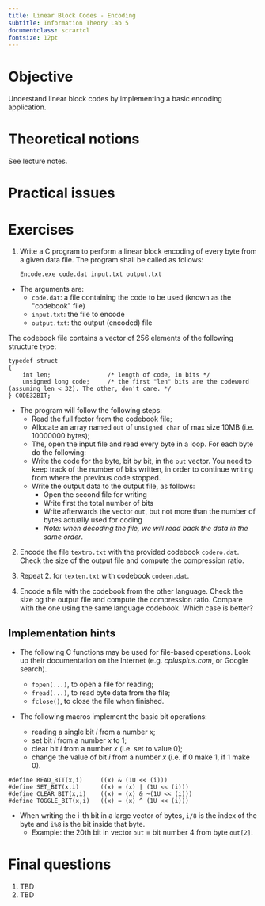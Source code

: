 ```yaml
---
title: Linear Block Codes - Encoding
subtitle: Information Theory Lab 5
documentclass: scrartcl
fontsize: 12pt
---
```


# Objective

Understand linear block codes by implementing a basic encoding application.

# Theoretical notions

See lecture notes.

# Practical issues



# Exercises


1. Write a C program to perform a linear block encoding of every byte from a given data file.
The program shall be called as follows: 

	`Encode.exe code.dat input.txt output.txt`
	
  * The arguments are:
    * `code.dat`: a file containing the code to be used (known as the "codebook" file)
	* `input.txt`: the file to encode
	* `output.txt`: the output (encoded) file

  The codebook file contains a vector of 256 elements of the following structure type:
  
  ```
  typedef struct 
  {
      int len;                /* length of code, in bits */
      unsigned long code;     /* the first "len" bits are the codeword (assuming len < 32). The other, don't care. */
  } CODE32BIT;
  ```
	
  * The program will follow the following steps:
    * Read the full fector from the codebook file;
    * Allocate an array named `out` of `unsigned char` of max size 10MB (i.e. 10000000 bytes);
    * The, open the input file and read every byte in a loop. For each byte do the following:
	* Write the code for the byte, bit by bit, in the `out` vector. You need to keep track of the number of bits written,
        in order to continue writing from where the previous code stopped.
    * Write the output data to the output file, as follows:
        * Open the second file for writing
        * Write first the total number of bits
        * Write afterwards the vector `out`, but not more than the number of bytes actually used for coding
        * *Note: when decoding the file, we will read back the data in the same order*.

2. Encode the file `textro.txt` with the provided codebook `codero.dat`. Check the size of the output file and compute the compression ratio.

3. Repeat 2. for `texten.txt` with codebook `codeen.dat`.

4. Encode a file with the codebook from the other language. Check the size og the output file and compute the compression ratio. Compare
with the one using the same language codebook. Which case is better?


## Implementation hints

* The following C functions may be used for file-based operations. 
Look up their documentation on the Internet (e.g. *cplusplus.com*, or Google search).
    * `fopen(...)`, to open a file for reading;
    * `fread(...)`, to read byte data from the file;
    * `fclose()`, to close the file when finished.

* The following macros implement the basic bit operations:
    * reading a single bit *i* from a number *x*;
    * set bit *i* from a number *x* to 1;
    * clear bit *i* from a number *x* (i.e. set to value 0);
    * change the value of bit *i* from a number *x* (i.e. if 0 make 1, if 1 make 0).
    
```
#define READ_BIT(x,i)     ((x) & (1U << (i)))
#define SET_BIT(x,i)      ((x) = (x) | (1U << (i)))
#define CLEAR_BIT(x,i)    ((x) = (x) & ~(1U << (i)))
#define TOGGLE_BIT(x,i)   ((x) = (x) ^ (1U << (i)))
```

* When writing the i-th bit in a large vector of bytes, `i/8` is the index of the byte and `i%8` is the bit inside that byte.
    * Example: the 20th bit in vector `out` = bit number 4 from byte `out[2]`.


# Final questions

1. TBD
2. TBD

